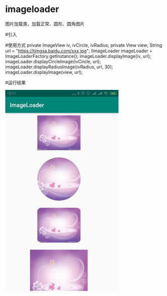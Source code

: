 # imageloader
图片加载类，加载正常、圆形、圆角图片

#引入

#使用方式
private ImageView iv, ivCircle, ivRadius;
private View view;
String url = "https://timgsa.baidu.com/xxx.jpg";
IImageLoader imageLoader = ImageLoaderFactory.getInstance();
imageLoader.displayImage(iv, url);
imageLoader.displayCircleImage(ivCircle, url);
imageLoader.displayRadiusImage(ivRadius, url, 30);
imageLoader.displayImage(view, url);

#运行结果

<img src="screenshot/image.jpg" width="360px"/>